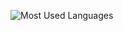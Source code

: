 ![Most Used Languages](https://github-readme-stats.vercel.app/api/top-langs/?username=janml&theme=vue-dark&layout=compact&langs_count=10)
